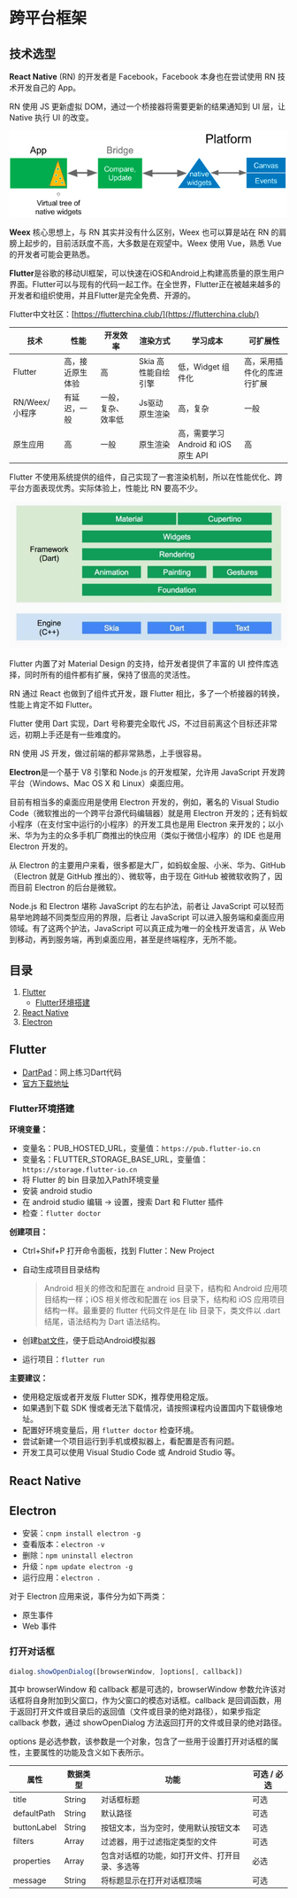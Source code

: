 # 跨平台框架

## 技术选型

**React Native** (RN) 的开发者是 Facebook，Facebook 本身也在尝试使用 RN 技术开发自己的 App。

RN 使用 JS 更新虚拟 DOM，通过一个桥接器将需要更新的结果通知到 UI 层，让 Native 执行 UI 的改变。

![x](./Resource/RN渲染.png)

**Weex** 核心思想上，与 RN 其实并没有什么区别，Weex 也可以算是站在 RN 的肩膀上起步的，目前活跃度不高，大多数是在观望中。Weex 使用 Vue，熟悉 Vue 的开发者可能会更熟悉。

**Flutter**是谷歌的移动UI框架，可以快速在iOS和Android上构建高质量的原生用户界面。Flutter可以与现有的代码一起工作。在全世界，Flutter正在被越来越多的开发者和组织使用，并且Flutter是完全免费、开源的。

Flutter中文社区：[https://flutterchina.club/](https://flutterchina.club/)

技术|性能|开发效率|渲染方式|学习成本|可扩展性
-|-|-|-|-|-
Flutter|高，接近原生体验|高|Skia 高性能自绘引擎|低，Widget 组件化|高，采用插件化的库进行扩展
RN/Weex/小程序|有延迟，一般|一般，复杂、效率低|Js驱动原生渲染|高，复杂|一般
原生应用|高|一般|原生渲染|高，需要学习 Android 和 iOS 原生 API|高

Flutter 不使用系统提供的组件，自己实现了一套渲染机制，所以在性能优化、跨平台方面表现优秀。实际体验上，性能比 RN 要高不少。

![x](./Resource/Flutter渲染机制.png)

Flutter 内置了对 Material Design 的支持，给开发者提供了丰富的 UI 控件库选择，同时所有的组件都有扩展，保持了很高的灵活性。

RN 通过 React 也做到了组件式开发，跟 Flutter 相比，多了一个桥接器的转换，性能上肯定不如 Flutter。

Flutter 使用 Dart 实现，Dart 号称要完全取代 JS，不过目前离这个目标还非常远，初期上手还是有一些难度的。

RN 使用 JS 开发，做过前端的都非常熟悉，上手很容易。

**Electron**是一个基于 V8 引擎和 Node.js 的开发框架，允许用 JavaScript 开发跨平台（Windows、Mac OS X 和 Linux）桌面应用。

目前有相当多的桌面应用是使用 Electron 开发的，例如，著名的 Visual Studio Code（微软推出的一个跨平台源代码编辑器）就是用 Electron 开发的；还有蚂蚁小程序（在支付宝中运行的小程序）的开发工具也是用 Electron 来开发的；以小米、华为为主的众多手机厂商推出的快应用（类似于微信小程序）的 IDE 也是用 Electron 开发的。

从 Electron 的主要用户来看，很多都是大厂，如蚂蚁金服、小米、华为、GitHub（Electron 就是 GitHub 推出的）、微软等，由于现在 GitHub 被微软收购了，因而目前 Electron 的后台是微软。

Node.js 和 Electron 堪称 JavaScript 的左右护法，前者让 JavaScript 可以轻而易举地跨越不同类型应用的界限，后者让 JavaScript 可以进入服务端和桌面应用领域。有了这两个护法，JavaScript 可以真正成为唯一的全栈开发语言，从 Web 到移动，再到服务端，再到桌面应用，甚至是终端程序，无所不能。

## 目录

1. [Flutter](#Flutter)
   - [Flutter环境搭建](#Flutter环境搭建)
2. [React Native](#React&nbsp;Native)
3. [Electron](#Electron)

## Flutter

- [DartPad](https://dartpad.dartlang.org/)：网上练习Dart代码
- [官方下载地址](https://flutter.dev/docs/development/tools/sdk/releases#windows)

### Flutter环境搭建

**环境变量：**

- 变量名：PUB_HOSTED_URL，变量值：`https://pub.flutter-io.cn`
- 变量名：FLUTTER_STORAGE_BASE_URL，变量值：`https://storage.flutter-io.cn`
- 将 Flutter 的 bin 目录加入Path环境变量
- 安装 android studio
- 在 android studio 编辑 -> 设置，搜索 Dart 和 Flutter 插件
- 检查：`flutter doctor`

**创建项目：**

- Ctrl+Shif+P 打开命令面板，找到 Flutter：New Project
- 自动生成项目目录结构

  >Android 相关的修改和配置在 android 目录下，结构和 Android 应用项目结构一样；iOS 相关修改和配置在 ios 目录下，结构和 iOS 应用项目结构一样。最重要的 flutter 代码文件是在 lib 目录下，类文件以 .dart 结尾，语法结构为 Dart 语法结构。

- 创建[bat文件](../../Codes/wind_eim/runAndroid.bat)，便于启动Android模拟器
- 运行项目：`flutter run`

**主要建议：**

- 使用稳定版或者开发版 Flutter SDK，推荐使用稳定版。
- 如果遇到下载 SDK 慢或者无法下载情况，请按照课程内设置国内下载镜像地址。
- 配置好环境变量后，用 `flutter doctor` 检查环境。
- 尝试新建一个项目运行到手机或模拟器上，看配置是否有问题。
- 开发工具可以使用 Visual Studio Code 或 Android Studio 等。

## React&nbsp;Native

## Electron

- 安装：`cnpm install electron -g`
- 查看版本：`electron -v`
- 删除：`npm uninstall electron`
- 升级：`npm update electron -g`
- 运行应用：`electron .`

对于 Electron 应用来说，事件分为如下两类：

- 原生事件
- Web 事件

### 打开对话框

```js
dialog.showOpenDialog([browserWindow, ]options[, callback])
```

其中 browserWindow 和 callback 都是可选的，browserWindow 参数允许该对话框将自身附加到父窗口，作为父窗口的模态对话框。callback 是回调函数，用于返回打开文件或目录后的返回值（文件或目录的绝对路径），如果步指定 callback 参数，通过 showOpenDialog 方法返回打开的文件或目录的绝对路径。

options 是必选参数，该参数是一个对象，包含了一些用于设置打开对话框的属性，主要属性的功能及含义如下表所示。

属性|数据类型|功能|可选 / 必选
-|-|-|-
title|String|对话框标题|可选
defaultPath|String|默认路径|可选
buttonLabel|String|按钮文本，当为空时，使用默认按钮文本|可选
filters|Array|过滤器，用于过滤指定类型的文件|可选
properties|Array|包含对话框的功能，如打开文件、打开目录、多选等|必选
message|String|将标题显示在打开对话框顶端|可选
